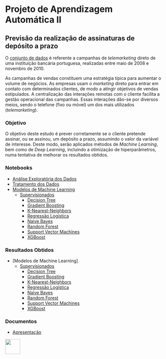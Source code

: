 # Projeto de Aprendizagem Automática II 

## Previsão da realização de assinaturas de depósito a prazo

O <a href="https://www.kaggle.com/henriqueyamahata/bank-marketing">conjunto de dados</a> é referente a campanhas de _telemarketing_ direto de uma instituição bancária portuguesa, realizadas entre maio de 2008 e novembro de 2010. 

As campanhas de vendas constituem uma estratégia típica para aumentar o volume de negócios. As empresas usam o _marketing_ direto para entrar em contato com determinados clientes, de modo a atingir objetivos de vendas estipulados. A centralização das interações remotas com o cliente facilita a gestão operacional das campanhas. Essas interações dão-se por diversos meios, sendo o telefone (fixo ou móvel) um dos mais utilizados (_telemarketing_).

### Objetivo

O objetivo deste estudo é prever corretamente se o cliente pretende assinar, ou se assinou, um depósito a prazo, assumindo o valor da variável de interesse. Deste modo, serão aplicados métodos de _Machine Learning_, bem como de _Deep Learning_, incluindo a otimização de hiperparâmetros, numa tentativa de melhorar os resultados obtidos.

### Notebooks

* [Análise Exploratória dos Dados](https://github.com/brunocv/AA2/blob/main/Data_Handling/Data_Analysis.ipynb)
* [Tratamento dos Dados](https://github.com/brunocv/AA2/blob/main/Data_Handling/Data_Preprocessing.ipynb)
* [Modelos de Machine Learning](https://github.com/brunocv/AA2/tree/main/Machine_Learning)
  * [Supervisionados](https://github.com/brunocv/AA2/tree/main/Machine_Learning/Supervised_Learning)
    * [Decision Tree](https://github.com/brunocv/AA2/blob/main/Machine_Learning/Supervised_Learning/Decision_Tree/Decision_Tree.ipynb)
    * [Gradient Boosting](https://github.com/brunocv/AA2/blob/main/Machine_Learning/Supervised_Learning/Gradient_Boosting/Gradient_Boosting.ipynb)
    * [K-Nearest-Neighbors](https://github.com/brunocv/AA2/blob/main/Machine_Learning/Supervised_Learning/K_Nearest_Neighbors/K_Nearest_Neighbors.ipynb)
    * [Regressão Logística](https://github.com/brunocv/AA2/blob/main/Machine_Learning/Supervised_Learning/Logistic_Regression/Logistic_Regression.ipynb)
    * [Naive Bayes](https://github.com/brunocv/AA2/blob/main/Machine_Learning/Supervised_Learning/Naive_Bayes/Gaussian_Naive_Bayes.ipynb)
    * [Random Forest](https://github.com/brunocv/AA2/blob/main/Machine_Learning/Supervised_Learning/Random_Forest/Random_Forest.ipynb)
    * [Support Vector Machines](https://github.com/brunocv/AA2/blob/main/Machine_Learning/Supervised_Learning/Support_Vector_Machines/Support_Vector_Machines.ipynb)
    * [XGBoost](https://github.com/brunocv/AA2/blob/main/Machine_Learning/Supervised_Learning/XGBoost/XGBoost.ipynb)

### Resultados Obtidos

* [Modelos de Machine Learning]
  * [Supervisionados](https://github.com/brunocv/AA2/tree/main/Results/Supervised_Learning)
    * [Decision Tree](https://github.com/brunocv/AA2/tree/main/Results/Supervised_Learning/Decision_Tree)
    * [Gradient Boosting](https://github.com/brunocv/AA2/tree/main/Results/Supervised_Learning/Gradient_Boosting)
    * [K-Nearest-Neighbors](https://github.com/brunocv/AA2/tree/main/Results/Supervised_Learning/K_Nearest_Neighbors)
    * [Regressão Logística](https://github.com/brunocv/AA2/tree/main/Results/Supervised_Learning/Logistic_Regression)
    * [Naive Bayes](https://github.com/brunocv/AA2/tree/main/Results/Supervised_Learning/Naive_Bayes)
    * [Random Forest](https://github.com/brunocv/AA2/tree/main/Results/Supervised_Learning/Random_Forest)
    * [Support Vector Machines](https://github.com/brunocv/AA2/tree/main/Results/Supervised_Learning/Support_Vector_Machines)
    * [XGBoost](https://github.com/brunocv/AA2/tree/main/Results/Supervised_Learning/XGBoost)
 
### Documentos

* [Apresentação](https://github.com/brunocv/AA2/blob/main/Documentos/Bank%20Marketing%20Apresenta%C3%A7%C3%A3o.pdf)

<img src="https://seeklogo.com/images/U/Universidade_do_Minho-logo-CB2F98451C-seeklogo.com.png" align="left" height="48" width="48" >

